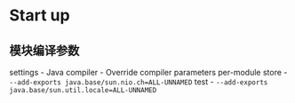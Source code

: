 # Start up
## 模块编译参数
settings - Java compiler - Override compiler parameters per-module
store - `--add-exports java.base/sun.nio.ch=ALL-UNNAMED`
test - `--add-exports java.base/sun.util.locale=ALL-UNNAMED`